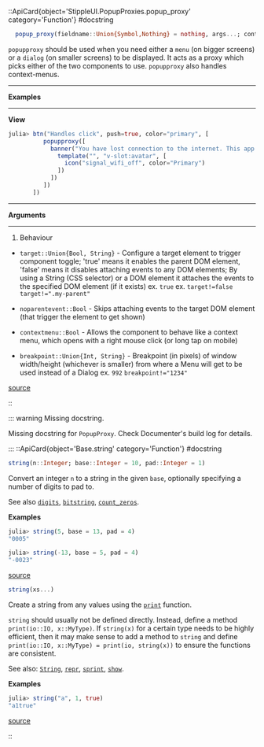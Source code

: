 

::ApiCard{object='StippleUI.PopupProxies.popup_proxy' category='Function'}
#docstring



```julia
  popup_proxy(fieldname::Union{Symbol,Nothing} = nothing, args...; content::Union{String,Vector,Function} = "", kwargs...)
```


`popupproxy` should be used when you need either a `menu` (on bigger screens) or a `dialog` (on smaller screens) to be displayed. It acts as a proxy which picks either of the two components to use. `popupproxy` also handles context-menus.


---


**Examples**


---


**View**

```julia
julia> btn("Handles click", push=true, color="primary", [
          popupproxy([
            banner("You have lost connection to the internet. This app is offline.", [
              template("", "v-slot:avatar", [
                icon("signal_wifi_off", color="Primary")
              ])
            ])
          ])
       ])
```



---


**Arguments**


---

1. Behaviour
  - `target::Union{Bool, String}` - Configure a target element to trigger component toggle; &#39;true&#39; means it enables the parent DOM element, &#39;false&#39; means it disables attaching events to any DOM elements; By using a String (CSS selector) or a DOM element it attaches the events to the specified DOM element (if it exists) ex. `true` ex. `target!=false` `target!=".my-parent"`
    
  - `noparentevent::Bool` - Skips attaching events to the target DOM element (that trigger the element to get shown)
    
  - `contextmenu::Bool` - Allows the component to behave like a context menu, which opens with a right mouse click (or long tap on mobile)
    
  - `breakpoint::Union{Int, String}` - Breakpoint (in pixels) of window width/height (whichever is smaller) from where a Menu will get to be used instead of a Dialog ex. `992` `breakpoint!="1234"`
    
  


[source](https://github.com/GenieFramework/StippleUI.jl/blob/v0.24.2/src/PopupProxies.jl#L12-L44)

::

::: warning Missing docstring.

Missing docstring for `PopupProxy`. Check Documenter&#39;s build log for details.

:::
::ApiCard{object='Base.string' category='Function'}
#docstring



```julia
string(n::Integer; base::Integer = 10, pad::Integer = 1)
```


Convert an integer `n` to a string in the given `base`, optionally specifying a number of digits to pad to.

See also [`digits`](@ref), [`bitstring`](@ref), [`count_zeros`](@ref).

**Examples**

```julia
julia> string(5, base = 13, pad = 4)
"0005"

julia> string(-13, base = 5, pad = 4)
"-0023"
```



[source](https://github.com/JuliaLang/julia/blob/bed2cd540a11544ed4be381d471bbf590f0b745e/base/intfuncs.jl#L787-L803)



```julia
string(xs...)
```


Create a string from any values using the [`print`](@ref) function.

`string` should usually not be defined directly. Instead, define a method `print(io::IO, x::MyType)`. If `string(x)` for a certain type needs to be highly efficient, then it may make sense to add a method to `string` and define `print(io::IO, x::MyType) = print(io, string(x))` to ensure the functions are consistent.

See also: [`String`](@ref), [`repr`](@ref), [`sprint`](@ref), [`show`](@ref%20@show).

**Examples**

```julia
julia> string("a", 1, true)
"a1true"
```



[source](https://github.com/JuliaLang/julia/blob/bed2cd540a11544ed4be381d471bbf590f0b745e/base/strings/io.jl#L166-L184)

::
